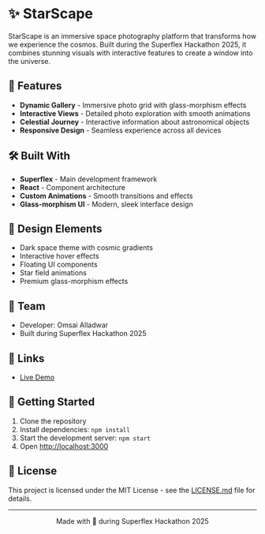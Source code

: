# ✨ StarScape

StarScape is an immersive space photography platform that transforms how we experience the cosmos. Built during the Superflex Hackathon 2025, it combines stunning visuals with interactive features to create a window into the universe.

## 🚀 Features

- **Dynamic Gallery** - Immersive photo grid with glass-morphism effects
- **Interactive Views** - Detailed photo exploration with smooth animations
- **Celestial Journey** - Interactive information about astronomical objects
- **Responsive Design** - Seamless experience across all devices

## 🛠️ Built With

- **Superflex** - Main development framework
- **React** - Component architecture
- **Custom Animations** - Smooth transitions and effects
- **Glass-morphism UI** - Modern, sleek interface design

## 🎨 Design Elements

- Dark space theme with cosmic gradients
- Interactive hover effects
- Floating UI components
- Star field animations
- Premium glass-morphism effects



## 🌟 Team

- Developer: Omsai Alladwar
- Built during Superflex Hackathon 2025

## 🔗 Links

- [Live Demo]((https://star-scape-gules.vercel.app/))


## 🚀 Getting Started

1. Clone the repository
2. Install dependencies: `npm install`
3. Start the development server: `npm start`
4. Open [http://localhost:3000](http://localhost:3000)

## 📝 License

This project is licensed under the MIT License - see the [LICENSE.md](LICENSE.md) file for details.

---

<p align="center">Made with 💫 during Superflex Hackathon 2025</p>
